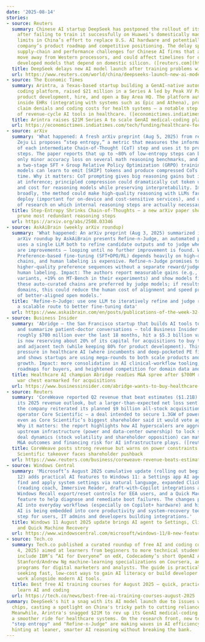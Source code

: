 ```yaml
---
date: '2025-08-14'
stories:
- source: Reuters
  summary: Chinese AI startup DeepSeek has postponed the rollout of its next model
    after failing to train it successfully on Huawei’s domestically made chips, underscoring
    limits in China’s effort to replace U.S. AI hardware and potentially slowing the
    company’s product roadmap and competitive positioning. The delay spotlights broader
    supply-chain and performance challenges for Chinese AI firms that are trying to
    move away from Western processors, and could affect timelines for other locally
    developed models that depend on domestic silicon. ([reuters.com](https://www.reuters.com/world/china/deepseeks-launch-new-ai-model-delayed-by-huawei-chip-issues-ft-reports-2025-08-14/))
  title: DeepSeek delays new AI model launch after training problems with Huawei chips
  url: https://www.reuters.com/world/china/deepseeks-launch-new-ai-model-delayed-by-huawei-chip-issues-ft-reports-2025-08-14/
- source: The Economic Times
  summary: Arintra, a Texas-based startup building a GenAI-native autonomous medical
    coding platform, raised $21 million in a Series A led by Peak XV Partners to accelerate
    product development, hire, and open a Bay Area HQ. The platform automates coding
    inside EHRs (integrating with systems such as Epic and Athena), promising to reduce
    claim denials and coding costs for health systems — a notable step in commercialization
    of revenue-cycle AI tools in healthcare. ([economictimes.indiatimes.com](https://economictimes.indiatimes.com/tech/funding/healthcare-focused-startup-arintra-raises-21-million-in-funding-round-led-by-peak-xv-partners/articleshow/123297667.cms))
  title: Arintra raises $21M Series A to scale GenAI medical-coding platform
  url: https://economictimes.indiatimes.com/tech/funding/healthcare-focused-startup-arintra-raises-21-million-in-funding-round-led-by-peak-xv-partners/articleshow/123297667.cms
- source: arXiv
  summary: 'What happened: A fresh arXiv preprint (Aug 5, 2025) from researchers including
    Zeju Li proposes “step entropy,” a metric that measures the informational contribution
    of each intermediate Chain‑of‑Thought (CoT) step and uses it to prune low‑value
    steps. The paper reports that up to ~80% of low‑entropy steps can be removed with
    only minor accuracy loss on several math reasoning benchmarks, and introduces
    a two‑stage SFT + Group Relative Policy Optimization (GRPO) training recipe so
    models can learn to emit [SKIP] tokens and produce compressed CoTs at inference
    time. Why it matters: CoT prompting gives big reasoning gains but is expensive
    at inference; principled compression could dramatically cut token usage, latency
    and cost for reasoning models while preserving interpretability. Impact: If validated
    broadly, the method could make high‑quality reasoning with LLMs far cheaper to
    deploy (important for on‑device and cost‑sensitive services), and opens new lines
    of research on which internal reasoning steps are actually necessary versus redundant.'
  title: Step-Entropy Shrinks Chain-of-Thoughts — a new arXiv paper shows LLMs can
    prune most redundant reasoning steps
  url: https://arxiv.org/abs/2508.03346
- source: AskAiBrain (weekly arXiv roundup)
  summary: 'What happened: An arXiv preprint (Aug 3, 2025) summarized in the weekly
    arXiv roundup by AskAiBrain presents Refine‑n‑Judge, an automated pipeline that
    uses a single LLM both to refine candidate outputs and to judge whether refinements
    are improvements — looping until no further improvement is found. Why it matters:
    Preference‑based fine‑tuning (SFT+DPO/RL) depends heavily on high‑quality preference
    chains, and human labeling is expensive. Refine‑n‑Judge promises to produce scalable,
    higher‑quality preference sequences without a separate reward/judge model or massive
    human labeling. Impact: The authors report measurable gains (e.g., +5% on AlpacaEval
    variants, +19% on MT‑Bench in their experiments) and show models fine‑tuned on
    these auto‑curated chains are preferred by judge models; if results hold across
    domains, this could reduce the human cost of alignment and speed practical deployments
    of better-aligned open models.'
  title: 'Refine‑n‑Judge: use one LLM to iteratively refine and judge responses —
    a scalable route to better fine‑tuning data'
  url: https://www.askaibrain.com/en/posts/publications-of-the-week-32-2025/
- source: Business Insider
  summary: 'Abridge — the San Francisco startup that builds AI tools to transcribe
    and summarize patient‑doctor conversations — told Business Insider it has raised
    roughly $700 million over the last 18 months, hit a $5.3 billion valuation, and
    is now reserving about 20% of its capital for acquisitions to buy talent, data
    and adjacent tech (while keeping 80% for product development). This signals consolidation
    pressure in healthcare AI (where incumbents and deep‑pocketed PE firms are active)
    and shows startups are using mega‑rounds to both scale products and pursue inorganic
    growth. Impact: more consolidation in AI clinical‑workflow tooling, faster product
    roadmaps for buyers, and heightened competition for domain data and talent. ([businessinsider.com](https://www.businessinsider.com/abridge-wants-to-buy-healthcare-ai-startups-2025-8))'
  title: Healthcare AI champion Abridge readies M&A spree after $700M run — 20% of
    war chest earmarked for acquisitions
  url: https://www.businessinsider.com/abridge-wants-to-buy-healthcare-ai-startups-2025-8
- source: Reuters
  summary: 'CoreWeave reported Q2 revenue that beat estimates ($1.21B) and raised
    its 2025 revenue outlook, but a larger‑than‑expected net loss sent shares lower;
    the company reiterated its planned $9 billion all‑stock acquisition of data‑center
    operator Core Scientific — a deal intended to secure 1.3GW of power capacity —
    even as Core Scientific’s biggest shareholder said it would vote against the sale.
    Why it matters: the report highlights how AI hyperscalers are aggressively pursuing
    upstream infrastructure (power and data‑center ownership) to lock supply, while
    deal dynamics (stock volatility and shareholder opposition) can materially reshape
    M&A outcomes and financing risk for AI infrastructure plays. ([reuters.com](https://www.reuters.com/business/coreweave-revenue-beats-estimates-ai-boom-shares-fall-bigger-loss-2025-08-12/))'
  title: CoreWeave posts strong revenue but warns on power constraints as $9B Core
    Scientific takeover faces shareholder pushback
  url: https://www.reuters.com/business/coreweave-revenue-beats-estimates-ai-boom-shares-fall-bigger-loss-2025-08-12/
- source: Windows Central
  summary: 'Microsoft’s August 2025 cumulative update (rolling out beginning Aug.
    12) adds practical AI features to Windows 11: a Settings app AI agent that can
    find and apply system settings via natural language, expanded Click-to-Do AI actions
    (reading coach, Immersive Reader, draft-with-Copilot integrations and Teams actions),
    Windows Recall export/reset controls for EEA users, and a Quick Machine Recovery
    feature to help diagnose and remediate boot failures. The changes push OS-level
    AI into everyday workflows (especially on Copilot+ hardware) and highlight how
    AI is being embedded into core productivity and system-recovery tools — a meaningful
    step for users, IT admins and developers building integrations.'
  title: Windows 11 August 2025 update brings AI agent to Settings, Click-to-Do enhancements
    and Quick Machine Recovery
  url: https://www.windowscentral.com/microsoft/windows-11/8-new-features-arriving-with-the-august-2025-security-update-for-windows-11
- source: Tech.co
  summary: Tech.co published a curated roundup of free AI and coding courses (Aug.
    4, 2025) aimed at learners from beginners to more technical students. Highlights
    include IBM’s “AI for Everyone” on edX, Codecademy’s short OpenAI API/Python course,
    Stanford/Andrew Ng machine-learning specializations on Coursera, and other targeted
    programs for digital marketers and analysts. The guide is practical for people
    seeking fast, low-cost ways to gain AI literacy or build developer skills that
    work alongside modern AI tools.
  title: Best free AI training courses for August 2025 — quick, practical paths to
    learn AI and coding
  url: https://tech.co/news/best-free-ai-training-courses-august-2025
summary: DeepSeek's hit a snag with its AI model launch due to issues with Huawei
  chips, casting a spotlight on China's tricky path to cutting reliance on U.S. tech.
  Meanwhile, Arintra's snagged $21M to rev up its GenAI medical-coding game, promising
  a smoother ride for healthcare systems. On the research front, new techniques like
  "step entropy" and "Refine-n-Judge" are making waves in AI efficiency and refinement,
  hinting at leaner, smarter AI reasoning without breaking the bank.
---
```


<!-- Generated with AI web search 2025-08-14 13:40 UTC -->
